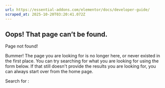 ```yaml
---
url: https://essential-addons.com/elementor/docs/developer-guide/
scraped_at: 2025-10-20T03:20:41.072Z
---
```


## Oops! That page can’t be found.

Page not found!

Bummer! The page you are looking for is no longer here, or never existed in the first place. You can try searching for what you are looking for using the form below. If that still doesn't provide the results you are looking for, you can always start over from the home page.

Search for :